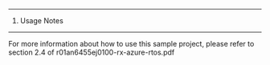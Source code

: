 ---------------
1. Usage Notes
---------------
For more information about how to use this sample project, 
please refer to section 2.4 of r01an6455ej0100-rx-azure-rtos.pdf
